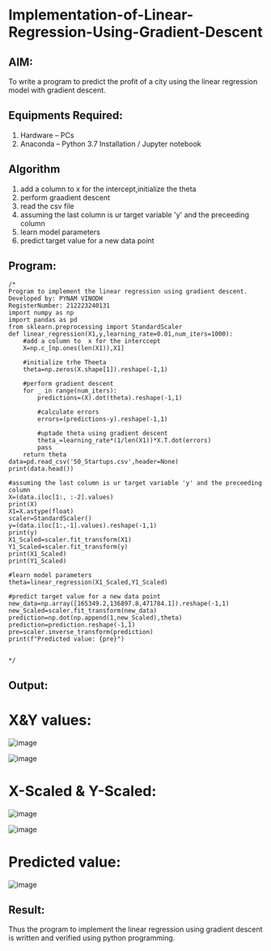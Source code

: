 # Implementation-of-Linear-Regression-Using-Gradient-Descent

## AIM:
To write a program to predict the profit of a city using the linear regression model with gradient descent.

## Equipments Required:
1. Hardware – PCs
2. Anaconda – Python 3.7 Installation / Jupyter notebook

## Algorithm
1. add a column to  x for the intercept,initialize the theta
2. perform graadient descent
3. read the csv file
4. assuming the last column is ur target variable 'y' and the preceeding column
5. learn model parameters
6. predict target value for a new data point


## Program:
```
/*
Program to implement the linear regression using gradient descent.
Developed by: PYNAM VINODH
RegisterNumber: 212223240131
import numpy as np
import pandas as pd
from sklearn.preprocessing import StandardScaler
def linear_regression(X1,y,learning_rate=0.01,num_iters=1000):
    #add a column to  x for the interccept
    X=np.c_[np.ones(len(X1)),X1]
    
    #initialize trhe Theeta
    theta=np.zeros(X.shape[1]).reshape(-1,1)
    
    #perform gradient descent
    for _ in range(num_iters):
        predictions=(X).dot(theta).reshape(-1,1)
        
        #calculate errors
        errors=(predictions-y).reshape(-1,1)
        
        #uptade theta using gradient descent
        theta_=learning_rate*(1/len(X1))*X.T.dot(errors)
        pass
    return theta
data=pd.read_csv('50_Startups.csv',header=None)
print(data.head())

#assuming the last column is ur target variable 'y' and the preceeding column
X=(data.iloc[1:, :-2].values)
print(X)
X1=X.astype(float)
scaler=StandardScaler()
y=(data.iloc[1:,-1].values).reshape(-1,1)
print(y)
X1_Scaled=scaler.fit_transform(X1)
Y1_Scaled=scaler.fit_transform(y)
print(X1_Scaled)
print(Y1_Scaled)

#learn model parameters
theta=linear_regression(X1_Scaled,Y1_Scaled)

#predict target value for a new data point
new_data=np.array([165349.2,136897.8,471784.1]).reshape(-1,1)
new_Scaled=scaler.fit_transform(new_data)
prediction=np.dot(np.append(1,new_Scaled),theta)
prediction=prediction.reshape(-1,1)
pre=scaler.inverse_transform(prediction)
print(f"Predicted value: {pre}")

        
*/
```

## Output:
# X&Y values:
![image](https://github.com/PYNAMVINODH/Implementation-of-Linear-Regression-Using-Gradient-Descent/assets/145742678/3d12f971-3ae5-4d8e-b851-bdc59c06d564)

 ![image](https://github.com/PYNAMVINODH/Implementation-of-Linear-Regression-Using-Gradient-Descent/assets/145742678/2603d3be-4a97-41ac-9192-343a2d31e077)
 
# X-Scaled & Y-Scaled:

![image](https://github.com/PYNAMVINODH/Implementation-of-Linear-Regression-Using-Gradient-Descent/assets/145742678/f7b7a8c1-0071-411b-a7be-3c73dcfbcfaa)


![image](https://github.com/PYNAMVINODH/Implementation-of-Linear-Regression-Using-Gradient-Descent/assets/145742678/b8d746f3-dc1c-4e49-a105-c5e4591b5b54)

# Predicted value:
![image](https://github.com/PYNAMVINODH/Implementation-of-Linear-Regression-Using-Gradient-Descent/assets/145742678/387720e9-d6e7-457d-a034-188cd2fa9dbd)




## Result:
Thus the program to implement the linear regression using gradient descent is written and verified using python programming.
